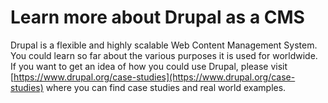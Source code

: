 # Learn more about Drupal as a CMS

Drupal is a flexible and highly scalable Web Content Management System. You could learn so far about the various purposes it is used for worldwide.
If you want to get an idea of how you could use Drupal, please visit [https://www.drupal.org/case-studies](https://www.drupal.org/case-studies) where you can find case studies and real world examples.
